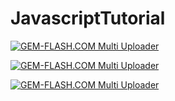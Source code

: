 # JavascriptTutorial


<a href="#"><img src="https://img.gem-flash.com/images/79093712509100819597.jpg" border="0" alt="GEM-FLASH.COM Multi Uploader" /></a>




<a href="#"><img src="https://img.gem-flash.com/images/13912986696630771082.jpg" border="0" alt="GEM-FLASH.COM Multi Uploader" /></a>




<a href="#"><img src="https://img.gem-flash.com/images/61151000183189332277.jpg" border="0" alt="GEM-FLASH.COM Multi Uploader" /></a>
